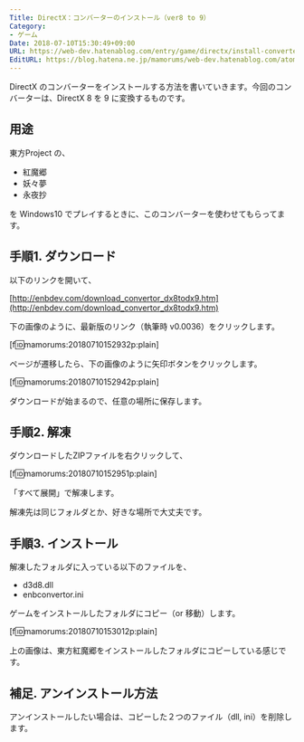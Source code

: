 ```yaml
---
Title: DirectX：コンバーターのインストール（ver8 to 9）
Category:
- ゲーム
Date: 2018-07-10T15:30:49+09:00
URL: https://web-dev.hatenablog.com/entry/game/directx/install-converter
EditURL: https://blog.hatena.ne.jp/mamorums/web-dev.hatenablog.com/atom/entry/10257846132599892584
---
```


DirectX のコンバーターをインストールする方法を書いていきます。今回のコンバーターは、DirectX 8 を 9 に変換するものです。


## 用途
東方Project の、

- 紅魔郷
- 妖々夢
- 永夜抄

を Windows10 でプレイするときに、このコンバーターを使わせてもらってます。


## 手順1. ダウンロード
以下のリンクを開いて、

[http://enbdev.com/download_convertor_dx8todx9.htm](http://enbdev.com/download_convertor_dx8todx9.htm)

下の画像のように、最新版のリンク（執筆時 v0.0036）をクリックします。

[f:id:mamorums:20180710152932p:plain]

ページが遷移したら、下の画像のように矢印ボタンをクリックします。

[f:id:mamorums:20180710152942p:plain]

ダウンロードが始まるので、任意の場所に保存します。


## 手順2. 解凍
ダウンロードしたZIPファイルを右クリックして、

[f:id:mamorums:20180710152951p:plain]

「すべて展開」で解凍します。

解凍先は同じフォルダとか、好きな場所で大丈夫です。


## 手順3. インストール
解凍したフォルダに入っている以下のファイルを、

- d3d8.dll
- enbconvertor.ini

ゲームをインストールしたフォルダにコピー（or 移動）します。

[f:id:mamorums:20180710153012p:plain]

上の画像は、東方紅魔郷をインストールしたフォルダにコピーしている感じです。


## 補足. アンインストール方法
アンインストールしたい場合は、コピーした２つのファイル（dll, ini）を削除します。
